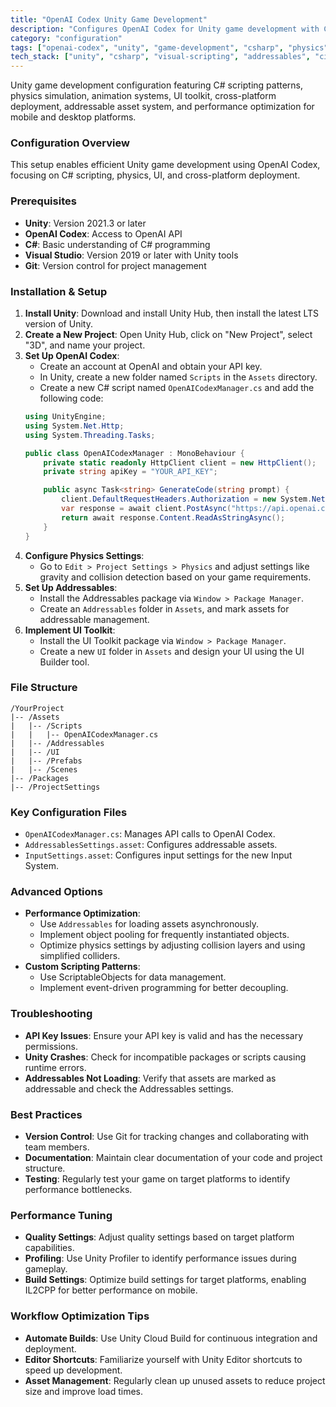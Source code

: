 ```yaml
---
title: "OpenAI Codex Unity Game Development"
description: "Configures OpenAI Codex for Unity game development with C# scripting, physics systems, and cross-platform deployment."
category: "configuration"
tags: ["openai-codex", "unity", "game-development", "csharp", "physics", "cross-platform"]
tech_stack: ["unity", "csharp", "visual-scripting", "addressables", "cinemachine", "input-system", "ui-toolkit"]
---
```


Unity game development configuration featuring C# scripting patterns, physics simulation, animation systems, UI toolkit, cross-platform deployment, addressable asset system, and performance optimization for mobile and desktop platforms.

### Configuration Overview
This setup enables efficient Unity game development using OpenAI Codex, focusing on C# scripting, physics, UI, and cross-platform deployment.

### Prerequisites
- **Unity**: Version 2021.3 or later
- **OpenAI Codex**: Access to OpenAI API
- **C#**: Basic understanding of C# programming
- **Visual Studio**: Version 2019 or later with Unity tools
- **Git**: Version control for project management

### Installation & Setup
1. **Install Unity**: Download and install Unity Hub, then install the latest LTS version of Unity.
2. **Create a New Project**: Open Unity Hub, click on "New Project", select "3D", and name your project.
3. **Set Up OpenAI Codex**:
   - Create an account at OpenAI and obtain your API key.
   - In Unity, create a new folder named `Scripts` in the `Assets` directory.
   - Create a new C# script named `OpenAICodexManager.cs` and add the following code:
   ```csharp
   using UnityEngine;
   using System.Net.Http;
   using System.Threading.Tasks;

   public class OpenAICodexManager : MonoBehaviour {
       private static readonly HttpClient client = new HttpClient();
       private string apiKey = "YOUR_API_KEY";

       public async Task<string> GenerateCode(string prompt) {
           client.DefaultRequestHeaders.Authorization = new System.Net.Http.Headers.AuthenticationHeaderValue("Bearer", apiKey);
           var response = await client.PostAsync("https://api.openai.com/v1/engines/davinci-codex/completions", new StringContent("{\"prompt\":\"" + prompt + "\",\"max_tokens\":100}"));
           return await response.Content.ReadAsStringAsync();
       }
   }
   ```
4. **Configure Physics Settings**:
   - Go to `Edit > Project Settings > Physics` and adjust settings like gravity and collision detection based on your game requirements.
5. **Set Up Addressables**:
   - Install the Addressables package via `Window > Package Manager`.
   - Create an `Addressables` folder in `Assets`, and mark assets for addressable management.
6. **Implement UI Toolkit**:
   - Install the UI Toolkit package via `Window > Package Manager`.
   - Create a new `UI` folder in `Assets` and design your UI using the UI Builder tool.

### File Structure
```
/YourProject
|-- /Assets
|   |-- /Scripts
|   |   |-- OpenAICodexManager.cs
|   |-- /Addressables
|   |-- /UI
|   |-- /Prefabs
|   |-- /Scenes
|-- /Packages
|-- /ProjectSettings
```

### Key Configuration Files
- `OpenAICodexManager.cs`: Manages API calls to OpenAI Codex.
- `AddressablesSettings.asset`: Configures addressable assets.
- `InputSettings.asset`: Configures input settings for the new Input System.

### Advanced Options
- **Performance Optimization**:
   - Use `Addressables` for loading assets asynchronously.
   - Implement object pooling for frequently instantiated objects.
   - Optimize physics settings by adjusting collision layers and using simplified colliders.
- **Custom Scripting Patterns**:
   - Use ScriptableObjects for data management.
   - Implement event-driven programming for better decoupling.

### Troubleshooting
- **API Key Issues**: Ensure your API key is valid and has the necessary permissions.
- **Unity Crashes**: Check for incompatible packages or scripts causing runtime errors.
- **Addressables Not Loading**: Verify that assets are marked as addressable and check the Addressables settings.

### Best Practices
- **Version Control**: Use Git for tracking changes and collaborating with team members.
- **Documentation**: Maintain clear documentation of your code and project structure.
- **Testing**: Regularly test your game on target platforms to identify performance bottlenecks.

### Performance Tuning
- **Quality Settings**: Adjust quality settings based on target platform capabilities.
- **Profiling**: Use Unity Profiler to identify performance issues during gameplay.
- **Build Settings**: Optimize build settings for target platforms, enabling IL2CPP for better performance on mobile.

### Workflow Optimization Tips
- **Automate Builds**: Use Unity Cloud Build for continuous integration and deployment.
- **Editor Shortcuts**: Familiarize yourself with Unity Editor shortcuts to speed up development.
- **Asset Management**: Regularly clean up unused assets to reduce project size and improve load times.